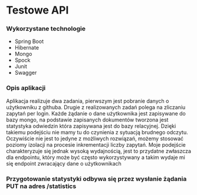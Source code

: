<h1>Testowe API</h1>
<h3>Wykorzystane technologie</h3>
<ul>
<li>Spring Boot</li>
<li>Hibernate</li>
<li>Mongo</li>
<li>Spock</li>
<li>Junit</li>
<li>Swagger</li>
</ul>
<h3>Opis aplikacji</h3>
<p>Aplikacja realizuje dwa zadania, pierwszym jest pobranie danych
o użytkowniku z githuba. Drugie z realizowanych zadań polega na zliczaniu 
zapytań per login. Każde żądanie o dane użytkownika jest zapisywane 
do bazy mongo, na podstawie zapisanych dokumentów tworzona jest statystyka odwiedzin
która zapisywana jest do bazy relacyjnej. Dzięki takiemu podejściu nie mamy tu do czynienia z sytuacją brudnego odczytu. 
Oczywiście nie jest to jedyne z możliwych rozwiązań, możemy stosować 
poziomy izolacji na procesie inkrementacji liczby zapytań. Moje podejście charakteryzuje się jednak 
wysoką wydajnością, jest to przydatne zwłaszcza dla endpointu, który może być często wykorzystywany a takim wydaje mi się endpoint 
zwracający dane o użytkownikach</p>
<h3>Przygotowanie statystyki odbywa się przez wysłanie żądania PUT na adres /statistics</h3>